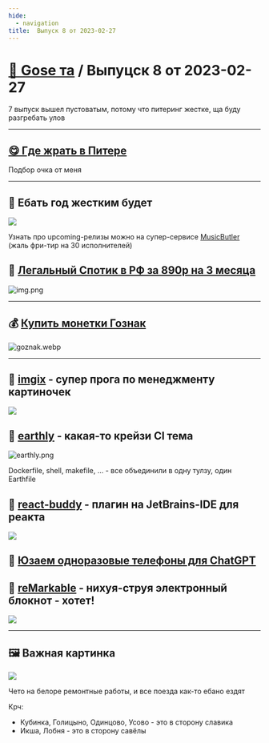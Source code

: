 ```yaml
---
hide:
  - navigation
title:  Выпуск 8 от 2023-02-27
---
```


# [📰 Gose та](../index.md) /  Выпуцск 8 от 2023-02-27

7 выпуск вышел пустоватым, потому что питеринг жестке, ща буду разгребать улов

---

## [😋 Где жрать в Питере](https://yandex.ru/maps?bookmarks%5BpublicId%5D=v4N1YGwv&utm_source=share&utm_campaign=bookmarks) 

Подбор очка от меня

---

## 🎵 Ебать год жестким будет

![](mu.png)

Узнать про upcoming-релизы можно на супер-сервисе [MusicButler](https://www.musicbutler.io/) (жаль фри-тир на 30
исполнителей)

## 🎵 [Легальный Спотик в РФ за 890р на 3 месяца](https://www.green-sound.ru/)

![img.png](spotik.png)

---

## 💰 [Купить монетки Гознак](https://info.goznakinvest.ru/)

![goznak.webp](goznak.webp)

---

## 🔎 [imgix](https://imgix.com/) - супер прога по менеджменту картиночек

![](imgix.webp)

## 🔎 [earthly](https://earthly.dev/) - какая-то крейзи CI тема

![earthly.png](earthly.png)

Dockerfile, shell, makefile, ... - все объединили в одну тулзу, один Earthfile

## 🔎 [react-buddy](https://react-buddy.com/) - плагин на JetBrains-IDE для реакта

![](rb_preview.gif)

## 🔎 [Юзаем одноразовые телефоны для ChatGPT](https://ru.temporary-phone-number.com/TimorLeste-Phone-Number/)

## 🔎 [reMarkable](https://remarkable.com/) - нихуя-струя электронный блокнот - **хотет!**

![](remarkable.webp)

---

## 🖼 Важная картинка

![](trains.jpg)

Чето на белоре ремонтные работы, и все поезда как-то ебано ездят

Крч:

- Кубинка, Голицыно, Одинцово, Усово - это в сторону славика
- Икша, Лобня - это в сторону савёлы

